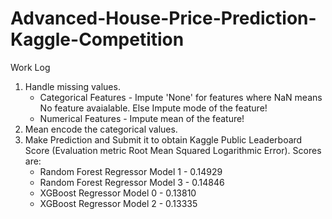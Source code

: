# Advanced-House-Price-Prediction-Kaggle-Competition
Work Log  
1. Handle missing values.    
    - Categorical Features - Impute 'None' for features where NaN means No feature avaialable. Else Impute mode of the feature!  
    - Numerical Features - Impute mean of the feature!  
2. Mean encode the categorical values.  
3. Make Prediction and Submit it to obtain Kaggle Public Leaderboard Score (Evaluation metric Root Mean Squared Logarithmic Error). Scores are:
    * Random Forest Regressor Model 1 - 0.14929 
    * Random Forest Regressor Model 3 - 0.14846
    * XGBoost Regressor Model 0 - 0.13810
    * XGBoost Regressor Model 2 - 0.13335
